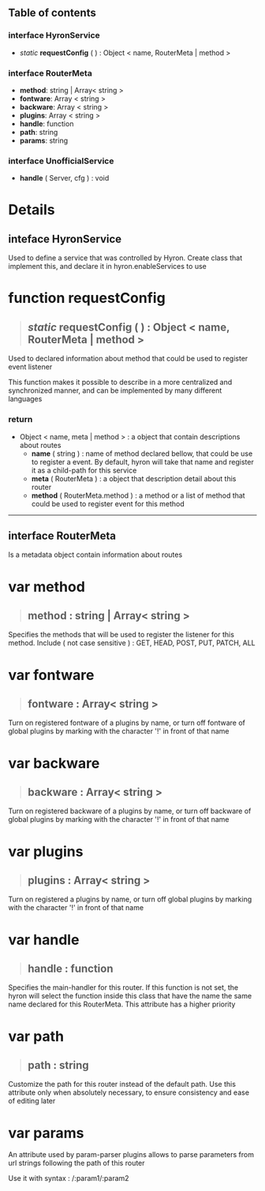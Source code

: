 ## **Table of contents**

### interface **HyronService**

-   *static* **requestConfig** ( ) : Object < name, RouterMeta | method >

### interface **RouterMeta**

-   **method**: string | Array< string >
-   **fontware**: Array < string >
-   **backware**: Array < string >
-   **plugins**: Array < string >
-   **handle**: function
-   **path**: string
-   **params**: string

### interface **UnofficialService**
- **handle** ( Server, cfg ) : void

# **Details**

## inteface **HyronService**

Used to define a service that was controlled by Hyron. Create class that implement this, and declare it in hyron.enableServices to use

# function requestConfig

> ## *static* **requestConfig** ( ) :  Object < name, RouterMeta | method >

Used to declared information about method that could be used to register event listener

This function makes it possible to describe in a more centralized and synchronized manner, and can be implemented by many different languages

### **return**

 - Object < name, meta | method > : a object that contain descriptions about routes
    - **name** ( string ) : name of method declared bellow, that could be use to register a event. By default, hyron will take that name and register it as a child-path for this service
    - **meta** ( RouterMeta ) : a object that description detail about this router
    - **method** ( RouterMeta.method ) : a method or a list of method that could be used to register event for this method

---

## interface **RouterMeta**

Is a metadata object contain information about routes

# var method

> ## **method** : string | Array< string >

Specifies the methods that will be used to register the listener for this method. Include ( not case sensitive ) : GET, HEAD, POST, PUT, PATCH, ALL

# var fontware

> ## **fontware** : Array< string >

Turn on registered fontware of a plugins by name, or turn off fontware of global plugins by marking with the character '!' in front of that name

# var backware

> ## **backware** : Array< string >

Turn on registered backware of a plugins by name, or turn off backware of global plugins by marking with the character '!' in front of that name

# var plugins

> ## **plugins** : Array< string >

Turn on registered a plugins by name, or turn off global plugins by marking with the character '!' in front of that name

# var handle

> ## **handle** : function

Specifies the main-handler for this router. If this function is not set, the hyron will select the function inside this class that have the name the same name declared for this RouterMeta. This attribute has a higher priority

# var path

> ## **path** : string

Customize the path for this router instead of the default path. Use this attribute only when absolutely necessary, to ensure consistency and ease of editing later

# var params

An attribute used by param-parser plugins allows to parse parameters from url strings following the path of this router

Use it with syntax : /:param1/:param2